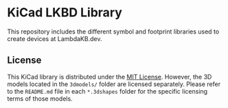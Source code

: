 # KiCad LKBD Library

This repository includes the different symbol and footprint libraries used to create devices at LambdaKB.dev.

## License

This KiCad library is distributed under the [MIT License](/LICENSE). However, the 3D models located in the `3dmodels/` folder are licensed separately. Please refer to the `README.md` file in each `*.3dshapes` folder for the specific licensing terms of those models.
